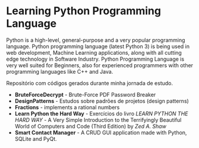 # Learning Python Programming Language

Python is a high-level, general-purpose and a very popular programming language. Python programming language (latest Python 3) is being used in web development, Machine Learning applications, along with all cutting edge technology in Software Industry. Python Programming Language is very well suited for Beginners, also for experienced programmers with other programming languages like C++ and Java.

Repositório com códigos gerados durante minha jornada de estudo.

* **BruteForceDecrypt** - Brute-Force PDF Password Breaker
* **DesignPatterns** - Estudos sobre padrões de projetos (design patterns)
* **Fractions** - implements a rational numbers
* **Learn Python the Hard Way** - Exercícios do livro *LEARN PYTHON THE HARD WAY* - A Very Simple Introduction to the Terrifyingly Beautiful World of Computers and Code (Third Edition) by _Zed A. Shaw_
* **Smart Contact Manager** - A CRUD GUI application made with Python, SQLite and PyQt.

